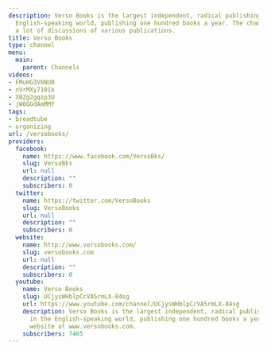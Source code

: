 ```yaml
---
description: Verso Books is the largest independent, radical publishing house in the
  English-speaking world, publishing one hundred books a year. The channel features
  a lot of discussions of various publications.
title: Verso Books
type: channel
menu:
  main:
    parent: Channels
videos:
- FMuHG3VbNU0
- nVrMXy7101k
- XBZg2gqzp3U
- jW6GGdAmMMY
tags:
- breadtube
- organizing
url: /versobooks/
providers:
  facebook:
    name: https://www.facebook.com/VersoBks/
    slug: VersoBks
    url: null
    description: ""
    subscribers: 0
  twitter:
    name: https://twitter.com/VersoBooks
    slug: VersoBooks
    url: null
    description: ""
    subscribers: 0
  website:
    name: http://www.versobooks.com/
    slug: versobooks.com
    url: null
    description: ""
    subscribers: 0
  youtube:
    name: Verso Books
    slug: UCjysWHblpCcVA5rmLX-84sg
    url: https://www.youtube.com/channel/UCjysWHblpCcVA5rmLX-84sg
    description: Verso Books is the largest independent, radical publishing house
      in the English-speaking world, publishing one hundred books a year. Visit our
      website at www.versobooks.com.
    subscribers: 7465
---
```

